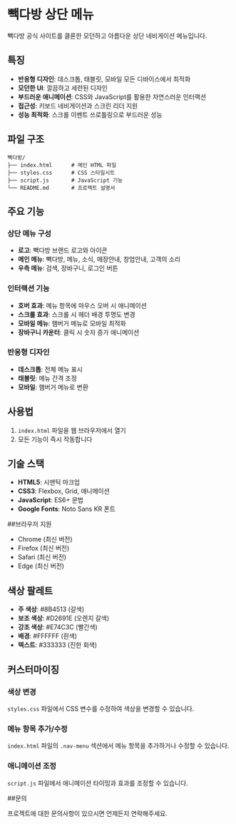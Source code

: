 # 빽다방 상단 메뉴

빽다방 공식 사이트를 클론한 모던하고 아름다운 상단 네비게이션 메뉴입니다.

## 특징

- **반응형 디자인**: 데스크톱, 태블릿, 모바일 모든 디바이스에서 최적화
- **모던한 UI**: 깔끔하고 세련된 디자인
- **부드러운 애니메이션**: CSS와 JavaScript를 활용한 자연스러운 인터랙션
- **접근성**: 키보드 네비게이션과 스크린 리더 지원
- **성능 최적화**: 스크롤 이벤트 쓰로틀링으로 부드러운 성능

## 파일 구조
```
뻭다방/
├── index.html      # 메인 HTML 파일
├── styles.css      # CSS 스타일시트
├── script.js       # JavaScript 기능
└── README.md       # 프로젝트 설명서
```
## 주요 기능

### 상단 메뉴 구성
- **로고**: 빽다방 브랜드 로고와 아이콘
- **메인 메뉴**: 빽다방, 메뉴, 소식, 매장안내, 창업안내, 고객의 소리
- **우측 메뉴**: 검색, 장바구니, 로그인 버튼

### 인터랙션 기능
- **호버 효과**: 메뉴 항목에 마우스 오버 시 애니메이션
- **스크롤 효과**: 스크롤 시 헤더 배경 투명도 변경
- **모바일 메뉴**: 햄버거 메뉴로 모바일 최적화
- **장바구니 카운터**: 클릭 시 숫자 증가 애니메이션

### 반응형 디자인
- **데스크톱**: 전체 메뉴 표시
- **태블릿**: 메뉴 간격 조정
- **모바일**: 햄버거 메뉴로 변환

## 사용법

1. `index.html` 파일을 웹 브라우저에서 열기
2. 모든 기능이 즉시 작동합니다

## 기술 스택

- **HTML5**: 시맨틱 마크업
- **CSS3**: Flexbox, Grid, 애니메이션
- **JavaScript**: ES6+ 문법
- **Google Fonts**: Noto Sans KR 폰트

##브라우저 지원

- Chrome (최신 버전)
- Firefox (최신 버전)
- Safari (최신 버전)
- Edge (최신 버전)

## 색상 팔레트

- **주 색상**: #8B4513 (갈색)
- **보조 색상**: #D2691E (오렌지 갈색)
- **강조 색상**: #E74C3C (빨간색)
- **배경**: #FFFFFF (흰색)
- **텍스트**: #333333 (진한 회색)

## 커스터마이징

### 색상 변경
`styles.css` 파일에서 CSS 변수를 수정하여 색상을 변경할 수 있습니다.

### 메뉴 항목 추가/수정
`index.html` 파일의 `.nav-menu` 섹션에서 메뉴 항목을 추가하거나 수정할 수 있습니다.

### 애니메이션 조정
`script.js` 파일에서 애니메이션 타이밍과 효과를 조정할 수 있습니다.

##문의

프로젝트에 대한 문의사항이 있으시면 언제든지 연락해주세요.
